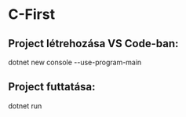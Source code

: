 # C-First
## Project létrehozása VS Code-ban:
dotnet new console --use-program-main

## Project futtatása:
dotnet run